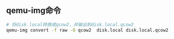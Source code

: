 ## qemu-img命令

```sh
# 将disk.local转换成qcow2，并输出到disk.local.qcow2
qemu-img convert -f raw -O qcow2  disk.local disk.local.qcow2
```